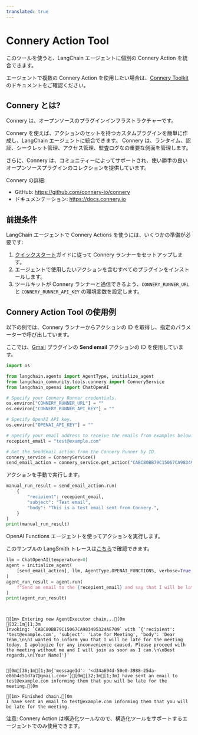 ```yaml
---
translated: true
---
```


# Connery Action Tool

このツールを使うと、LangChain エージェントに個別の Connery Action を統合できます。

エージェントで複数の Connery Action を使用したい場合は、[Connery Toolkit](/docs/integrations/toolkits/connery) のドキュメントをご確認ください。

## Connery とは?

Connery は、オープンソースのプラグインインフラストラクチャーです。

Connery を使えば、アクションのセットを持つカスタムプラグインを簡単に作成し、LangChain エージェントに統合できます。
Connery は、ランタイム、認証、シークレット管理、アクセス管理、監査ログなの重要な側面を管理します。

さらに、Connery は、コミュニティーによってサポートされ、使い勝手の良いオープンソースプラグインのコレクションを提供しています。

Connery の詳細:

- GitHub: https://github.com/connery-io/connery
- ドキュメンテーション: https://docs.connery.io

## 前提条件

LangChain エージェントで Connery Actions を使うには、いくつかの準備が必要です:

1. [クイックスタート](https://docs.connery.io/docs/runner/quick-start/)ガイドに従って Connery ランナーをセットアップします。
2. エージェントで使用したいアクションを含むすべてのプラグインをインストールします。
3. ツールキットが Connery ランナーと通信できるよう、`CONNERY_RUNNER_URL` と `CONNERY_RUNNER_API_KEY` の環境変数を設定します。

## Connery Action Tool の使用例

以下の例では、Connery ランナーからアクションの ID を取得し、指定のパラメーターで呼び出しています。

ここでは、[Gmail](https://github.com/connery-io/gmail) プラグインの **Send email** アクションの ID を使用しています。

```python
import os

from langchain.agents import AgentType, initialize_agent
from langchain_community.tools.connery import ConneryService
from langchain_openai import ChatOpenAI

# Specify your Connery Runner credentials.
os.environ["CONNERY_RUNNER_URL"] = ""
os.environ["CONNERY_RUNNER_API_KEY"] = ""

# Specify OpenAI API key.
os.environ["OPENAI_API_KEY"] = ""

# Specify your email address to receive the emails from examples below.
recepient_email = "test@example.com"

# Get the SendEmail action from the Connery Runner by ID.
connery_service = ConneryService()
send_email_action = connery_service.get_action("CABC80BB79C15067CA983495324AE709")
```

アクションを手動で実行します。

```python
manual_run_result = send_email_action.run(
    {
        "recipient": recepient_email,
        "subject": "Test email",
        "body": "This is a test email sent from Connery.",
    }
)
print(manual_run_result)
```

OpenAI Functions エージェントを使ってアクションを実行します。

このサンプルの LangSmith トレースは[こちら](https://smith.langchain.com/public/a37d216f-c121-46da-a428-0e09dc19b1dc/r)で確認できます。

```python
llm = ChatOpenAI(temperature=0)
agent = initialize_agent(
    [send_email_action], llm, AgentType.OPENAI_FUNCTIONS, verbose=True
)
agent_run_result = agent.run(
    f"Send an email to the {recepient_email} and say that I will be late for the meeting."
)
print(agent_run_result)
```

```output


[1m> Entering new AgentExecutor chain...[0m
[32;1m[1;3m
Invoking: `CABC80BB79C15067CA983495324AE709` with `{'recipient': 'test@example.com', 'subject': 'Late for Meeting', 'body': 'Dear Team,\n\nI wanted to inform you that I will be late for the meeting today. I apologize for any inconvenience caused. Please proceed with the meeting without me and I will join as soon as I can.\n\nBest regards,\n[Your Name]'}`


[0m[36;1m[1;3m{'messageId': '<d34a694d-50e0-3988-25da-e86b4c51d7a7@gmail.com>'}[0m[32;1m[1;3mI have sent an email to test@example.com informing them that you will be late for the meeting.[0m

[1m> Finished chain.[0m
I have sent an email to test@example.com informing them that you will be late for the meeting.
```

注意: Connery Action は構造化ツールなので、構造化ツールをサポートするエージェントでのみ使用できます。
